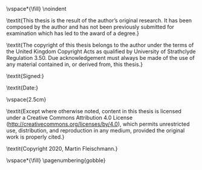 <!-- This page is for an official declaration. -->


\vspace*{\fill}
\noindent

\textit{This thesis is the result of the author’s original research. It has been composed by the author and has not been previously submitted for examination which has led to the award of a degree.}

\textit{The copyright of this thesis belongs to the author under the terms of the United Kingdom Copyright Acts as qualified by University of Strathclyde Regulation 3.50. Due acknowledgement must always be made of the use of any material contained in, or derived from, this thesis.}

\textit{Signed:}

\textit{Date:}

\vspace{2.5cm}

\textit{Except where otherwise noted, content in this thesis is licensed under a Creative Commons Attribution 4.0 License (http://creativecommons.org/licenses/by/4.0), which permits unrestricted use, distribution, and reproduction in any medium, provided the original work is properly cited.}

\textit{Copyright 2020, Martin Fleischmann.}

\vspace*{\fill}
\pagenumbering{gobble}
